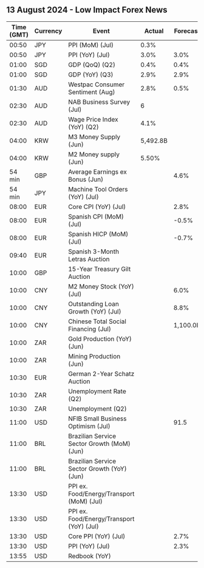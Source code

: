 ## 13 August 2024 - Low Impact Forex News

| Time (GMT) | Currency | Event | Actual | Forecast | Previous |
|------|----------|-------|--------|----------|----------|
| 00:50 | JPY | PPI (MoM) (Jul) | 0.3% |  | 0.2% |
| 00:50 | JPY | PPI (YoY) (Jul) | 3.0% | 3.0% | 2.9% |
| 01:00 | SGD | GDP (QoQ) (Q2) | 0.4% | 0.4% | 0.4% |
| 01:00 | SGD | GDP (YoY) (Q3) | 2.9% | 2.9% | 3.0% |
| 01:30 | AUD | Westpac Consumer Sentiment (Aug) | 2.8% | 0.5% | -1.1% |
| 02:30 | AUD | NAB Business Survey (Jul) | 6 |  | 4 |
| 02:30 | AUD | Wage Price Index (YoY) (Q2) | 4.1% |  | 4.1% |
| 04:00 | KRW | M3 Money Supply (Jun) | 5,492.8B |  | 5,471.2B |
| 04:00 | KRW | M2 Money supply (Jun) | 5.50% |  | 5.20% |
| 54 min | GBP | Average Earnings ex Bonus (Jun) |  | 4.6% | 5.7% |
| 54 min | JPY | Machine Tool Orders (YoY) (Jul) |  |  | 9.7% |
| 08:00 | EUR | Core CPI (YoY) (Jul) |  | 2.8% | 3.0% |
| 08:00 | EUR | Spanish CPI (MoM) (Jul) |  | -0.5% | 0.4% |
| 08:00 | EUR | Spanish HICP (MoM) (Jul) |  | -0.7% | 0.4% |
| 09:40 | EUR | Spanish 3-Month Letras Auction |  |  | 3.293% |
| 10:00 | GBP | 15-Year Treasury Gilt Auction |  |  | 4.314% |
| 10:00 | CNY | M2 Money Stock (YoY) (Jul) |  | 6.0% | 6.2% |
| 10:00 | CNY | Outstanding Loan Growth (YoY) (Jul) |  | 8.8% | 8.1% |
| 10:00 | CNY | Chinese Total Social Financing (Jul) |  | 1,100.0B | 3,300.0B |
| 10:00 | ZAR | Gold Production (YoY) (Jun) |  |  | -9.0% |
| 10:00 | ZAR | Mining Production (Jun) |  |  | 0.0% |
| 10:30 | EUR | German 2-Year Schatz Auction |  |  | 2.730% |
| 10:30 | ZAR | Unemployment Rate (Q2) |  |  | 32.90% |
| 10:30 | ZAR | Unemployment (Q2) |  |  | 8.226M |
| 11:00 | USD | NFIB Small Business Optimism (Jul) |  | 91.5 | 91.5 |
| 11:00 | BRL | Brazilian Service Sector Growth (MoM) (Jun) |  |  | 0.0% |
| 11:00 | BRL | Brazilian Service Sector Growth (YoY) (Jun) |  |  | 0.8% |
| 13:30 | USD | PPI ex. Food/Energy/Transport (MoM) (Jul) |  |  | 0.0% |
| 13:30 | USD | PPI ex. Food/Energy/Transport (YoY) (Jul) |  |  | 3.1% |
| 13:30 | USD | Core PPI (YoY) (Jul) |  | 2.7% | 3.0% |
| 13:30 | USD | PPI (YoY) (Jul) |  | 2.3% | 2.6% |
| 13:55 | USD | Redbook (YoY) |  |  | 5.1% |
